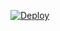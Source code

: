 [![Deploy](https://www.herokucdn.com/deploy/button.png)](https://dashboard.heroku.com/new?template=https%3A%2F%2Fgithub.com%2FSchusterHertha%2F/vfhtryrtyeryeryeryeryweywe)
